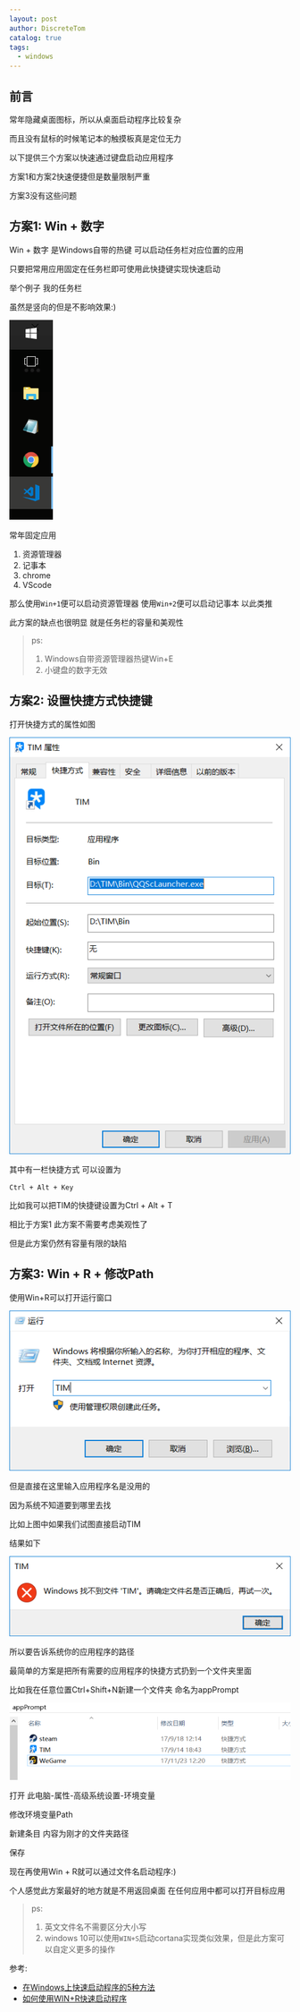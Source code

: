 ```yaml
---
layout: post
author: DiscreteTom
catalog: true
tags:
  - windows
---
```


## 前言

常年隐藏桌面图标，所以从桌面启动程序比较复杂

而且没有鼠标的时候笔记本的触摸板真是定位无力

以下提供三个方案以快速通过键盘启动应用程序

方案1和方案2快速便捷但是数量限制严重

方案3没有这些问题

## 方案1: Win + 数字

Win + 数字 是Windows自带的热键 可以启动任务栏对应位置的应用

只要把常用应用固定在任务栏即可使用此快捷键实现快速启动

举个例子 我的任务栏

虽然是竖向的但是不影响效果:)

![7-1](/img/7-1.png)

常年固定应用

1. 资源管理器
2. 记事本
3. chrome
4. VScode

那么使用`Win+1`便可以启动资源管理器 使用`Win+2`便可以启动记事本 以此类推

此方案的缺点也很明显 就是任务栏的容量和美观性

>ps:
>1. Windows自带资源管理器热键Win+E
>2. 小键盘的数字无效

## 方案2: 设置快捷方式快捷键

打开快捷方式的属性如图

![7-2](/img/7-2.png)

其中有一栏快捷方式 可以设置为

```
Ctrl + Alt + Key
```

比如我可以把TIM的快捷键设置为Ctrl + Alt + T

相比于方案1 此方案不需要考虑美观性了

但是此方案仍然有容量有限的缺陷

## 方案3: Win + R + 修改Path

使用Win+R可以打开运行窗口

![7-3](/img/7-3.png)

但是直接在这里输入应用程序名是没用的

因为系统不知道要到哪里去找

比如上图中如果我们试图直接启动TIM

结果如下

![7-4](/img/7-4.png)

所以要告诉系统你的应用程序的路径

最简单的方案是把所有需要的应用程序的快捷方式扔到一个文件夹里面

比如我在任意位置Ctrl+Shift+N新建一个文件夹 命名为appPrompt

![7-5](/img/7-5.png)

打开 此电脑-属性-高级系统设置-环境变量

修改环境变量Path

新建条目 内容为刚才的文件夹路径

保存

现在再使用Win + R就可以通过文件名启动程序:)

个人感觉此方案最好的地方就是不用返回桌面 在任何应用中都可以打开目标应用

>ps:
>1. 英文文件名不需要区分大小写
>2. windows 10可以使用`WIN+S`启动cortana实现类似效果，但是此方案可以自定义更多的操作

参考:

- [在Windows上快速启动程序的5种方法](http://www.howtoip.com/5-ways-to-quickly-launch-programs-on-windows/)
- [如何使用WIN+R快速启动程序](https://blog.csdn.net/bat67/article/details/76396321)
